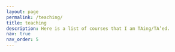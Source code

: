 ```yaml
---
layout: page
permalink: /teaching/
title: teaching
description: Here is a list of courses that I am TAing/TA’ed.
nav: true
nav_order: 5
---
```

